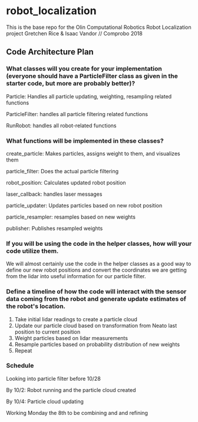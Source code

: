 # robot_localization
This is the base repo for the Olin Computational Robotics Robot Localization project
Gretchen Rice & Isaac Vandor // Comprobo 2018

## Code Architecture Plan
### What classes will you create for your implementation (everyone should have a ParticleFilter class as given in the starter code, but more are probably better)?
Particle: Handles all particle updating, weighting, resampling related functions

ParticleFilter: handles all particle filtering related functions

RunRobot: handles all robot-related functions

### What functions will be implemented in these classes?
create_particle: Makes particles, assigns weight to them, and visualizes them

particle_filter: Does the actual particle filtering

robot_position: Calculates updated robot position

laser_callback: handles laser messages

particle_updater: Updates particles based on new robot position

particle_resampler: resamples based on new weights

publisher: Publishes resampled weights

### If you will be using the code in the helper classes, how will your code utilize them.
We will almost certainly use the code in the helper classes as a good way to define our new robot positions and convert the coordinates we are getting from the lidar into useful information for our particle filter.

### Define a timeline of how the code will interact with the sensor data coming from the robot and generate update estimates of the robot's location.
1. Take initial lidar readings to create a particle cloud
2. Update our particle cloud based on transformation from Neato last position to current position
3. Weight particles based on lidar measurements
4. Resample particles based on probability distribution of new weights
5. Repeat



### Schedule
Looking into particle filter before 10/28

By 10/2: Robot running and the particle cloud created

By 10/4: Particle cloud updating

Working Monday the 8th to be combining and and refining
